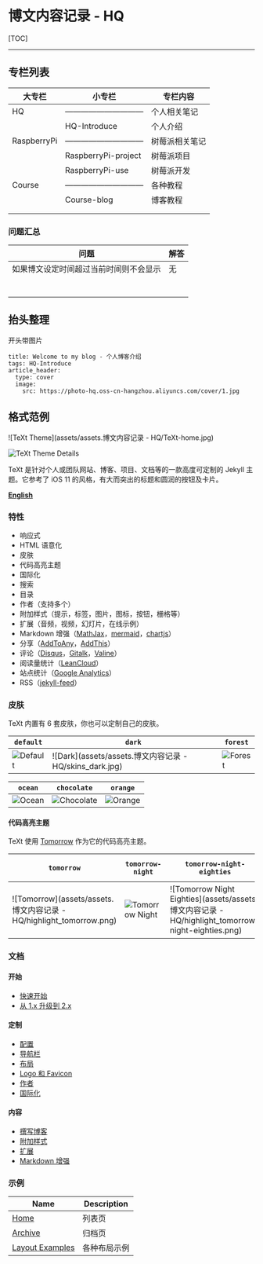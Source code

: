 # 博文内容记录 - HQ

[TOC]

---

## 专栏列表

| 大专栏      | 小专栏              | 专栏内容       |
| ----------- | ------------------- | -------------- |
| HQ          | ——————————          | 个人相关笔记   |
|             | HQ-Introduce        | 个人介绍       |
| RaspberryPi | ——————————          | 树莓派相关笔记 |
|             | RaspberryPi-project | 树莓派项目     |
|             | RaspberryPi-use     | 树莓派开发     |
| Course      | ——————————          | 各种教程       |
|             | Course-blog         | 博客教程       |
|             |                     |                |
|             |                     |                |





### 问题汇总

| 问题                                   | 解答 |
| -------------------------------------- | ---- |
| 如果博文设定时间超过当前时间则不会显示 | 无   |
|                                        |      |
|                                        |      |
|                                        |      |
|                                        |      |
|                                        |      |
|                                        |      |
|                                        |      |







## 抬头整理

开头带图片

```
title: Welcome to my blog - 个人博客介绍
tags: HQ-Introduce
article_header:
  type: cover
  image:
    src: https://photo-hq.oss-cn-hangzhou.aliyuncs.com/cover/1.jpg
```









## 格式范例

![TeXt Theme](assets/assets.博文内容记录 - HQ/TeXt-home.jpg)

![TeXt Theme Details](https://raw.githubusercontent.com/kitian616/jekyll-TeXt-theme/master/screenshots/TeXt-layouts.png)

TeXt 是针对个人或团队网站、博客、项目、文档等的一款高度可定制的 Jekyll 主题。它参考了 iOS 11 的风格，有大而突出的标题和圆润的按钮及卡片。

**[English](https://github.com/kitian616/jekyll-TeXt-theme/blob/master/README.md)**

### 特性

- 响应式
- HTML 语意化
- 皮肤
- 代码高亮主题
- 国际化
- 搜索
- 目录
- 作者（支持多个）
- 附加样式（提示，标签，图片，图标，按钮，栅格等）
- 扩展（音频，视频，幻灯片，在线示例）
- Markdown 增强（[MathJax](https://www.mathjax.org/)，[mermaid](https://mermaidjs.github.io/)，[chartjs](http://www.chartjs.org/)）
- 分享（[AddToAny](https://www.addtoany.com/)，[AddThis](https://www.addthis.com/)）
- 评论（[Disqus](https://disqus.com/)，[Gitalk](https://gitalk.github.io/)，[Valine](https://valine.js.org/en/)）
- 阅读量统计（[LeanCloud](https://leancloud.cn/)）
- 站点统计（[Google Analytics](https://analytics.google.com/analytics/web/)）
- RSS（[jekyll-feed](https://github.com/jekyll/jekyll-feed)）

### 皮肤

TeXt 内置有 6 套皮肤，你也可以定制自己的皮肤。

| `default`                                                    | `dark`                                                  | `forest`                                                     |
| ------------------------------------------------------------ | ------------------------------------------------------- | ------------------------------------------------------------ |
| ![Default](https://raw.githubusercontent.com/kitian616/jekyll-TeXt-theme/master/screenshots/skins_default.jpg) | ![Dark](assets/assets.博文内容记录 - HQ/skins_dark.jpg) | ![Forest](https://raw.githubusercontent.com/kitian616/jekyll-TeXt-theme/master/screenshots/skins_forest.jpg) |

| `ocean`                                                      | `chocolate`                                                  | `orange`                                                     |
| ------------------------------------------------------------ | ------------------------------------------------------------ | ------------------------------------------------------------ |
| ![Ocean](https://raw.githubusercontent.com/kitian616/jekyll-TeXt-theme/master/screenshots/skins_ocean.jpg) | ![Chocolate](https://raw.githubusercontent.com/kitian616/jekyll-TeXt-theme/master/screenshots/skins_chocolate.jpg) | ![Orange](https://raw.githubusercontent.com/kitian616/jekyll-TeXt-theme/master/screenshots/skins_orange.jpg) |

#### 代码高亮主题

TeXt 使用 [Tomorrow](https://github.com/chriskempson/tomorrow-theme) 作为它的代码高亮主题。

| `tomorrow`                                                   | `tomorrow-night`                                             | `tomorrow-night-eighties`                                    | `tomorrow-night-blue`                                        | `tomorrow-night-bright`                                      |
| ------------------------------------------------------------ | ------------------------------------------------------------ | ------------------------------------------------------------ | ------------------------------------------------------------ | ------------------------------------------------------------ |
| ![Tomorrow](assets/assets.博文内容记录 - HQ/highlight_tomorrow.png) | ![Tomorrow Night](https://raw.githubusercontent.com/kitian616/jekyll-TeXt-theme/master/screenshots/highlight_tomorrow-night.png) | ![Tomorrow Night Eighties](assets/assets.博文内容记录 - HQ/highlight_tomorrow-night-eighties.png) | ![Tomorrow Night Blue](https://raw.githubusercontent.com/kitian616/jekyll-TeXt-theme/master/screenshots/highlight_tomorrow-night-blue.png) | ![Tomorrow Night Bright](assets/assets.博文内容记录 - HQ/highlight_tomorrow-night-bright.png) |

### 文档

#### 开始

- [快速开始](https://tianqi.name/jekyll-TeXt-theme/docs/zh/quick-start)
- [从 1.x 升级到 2.x](https://tianqi.name/jekyll-TeXt-theme/docs/zh/update-from-1-to-2)

#### 定制

- [配置](https://tianqi.name/jekyll-TeXt-theme/docs/zh/configuration)
- [导航栏](https://tianqi.name/jekyll-TeXt-theme/docs/zh/navigation)
- [布局](https://tianqi.name/jekyll-TeXt-theme/docs/zh/layouts)
- [Logo 和 Favicon](https://tianqi.name/jekyll-TeXt-theme/docs/zh/logo-and-favicon)
- [作者](https://tianqi.name/jekyll-TeXt-theme/docs/zh/authors)
- [国际化](https://tianqi.name/jekyll-TeXt-theme/docs/zh/i18n)

#### 内容

- [撰写博客](https://tianqi.name/jekyll-TeXt-theme/docs/zh/writing-posts)
- [附加样式](https://tianqi.name/jekyll-TeXt-theme/docs/zh/additional-styles)
- [扩展](https://tianqi.name/jekyll-TeXt-theme/docs/zh/extensions)
- [Markdown 增强](https://tianqi.name/jekyll-TeXt-theme/docs/zh/markdown-enhancements)

### 示例

| Name                                                         | Description  |
| ------------------------------------------------------------ | ------------ |
| [Home](https://tianqi.name/jekyll-TeXt-theme/test/)          | 列表页       |
| [Archive](https://tianqi.name/jekyll-TeXt-theme/archive.html) | 归档页       |
| [Layout Examples](https://tianqi.name/jekyll-TeXt-theme/samples.html) | 各种布局示例 |















































































































































